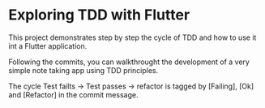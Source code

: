 # Exploring TDD with Flutter

This project demonstrates step by step the cycle of TDD and how to use it
int a Flutter application.

Following the commits, you can walkthrought the development of a very simple note
taking app using TDD principles.

The cycle Test failts -> Test passes -> refactor is tagged by [Failing], [Ok] and [Refactor] in the commit message.


